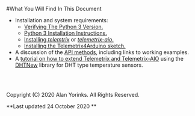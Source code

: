#What You Will Find In This Document

* Installation and system requirements:
    * [Verifying The Python 3 Version.](/python_3_verify/) 
    * [Python 3 Installation Instructions.](/python_install/#installing-python-37-or-greater)
    * [Installing _telemtrix_](/install_telemetrix) or [_telemetrix-aio_.](/install_telemetrix-aio)
    * [Installing the Telemetrix4Arduino sketch.](/telemetrix4arduino/)
* A discussion of the [API methods](/init/), including links to working examples.
* A [tutorial on how to extend Telemetrix and Telemetrix-AIO](/dht/) using
the [DHTNew](https://github.com/RobTillaart/DHTNew) library for DHT type temperature sensors.


<br>
<br>

Copyright (C) 2020 Alan Yorinks. All Rights Reserved.

**Last updated 24 October 2020 **